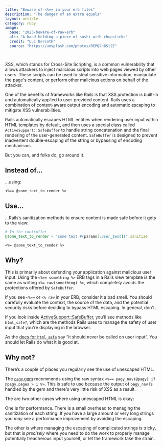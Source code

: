 ```yaml
---
title: "Beware of <%== in your erb files"
description: "The danger of an extra equals"
layout: article
category: ruby
image:
  base: "2023/beware-of-raw-erb"
  alt: "A hand holding a piece of sushi with chopsticks"
  credit: "Luc Bercoth"
  source: "https://unsplash.com/photos/REPQln8St2E"

---
```


XSS, which stands for Cross-Site Scripting, is a common vulnerability that allows attackers to inject malicious scripts into web pages viewed by other users. These scripts can be used to steal sensitive information, manipulate the page's content, or perform other malicious actions on behalf of the attacker.

One of the benefits of frameworks like Rails is that XSS protection is built-in and automatically applied to user-provided content. Rails uses a combination of context-aware output encoding and automatic escaping to mitigate XSS vulnerabilities.

Rails automatically escapes HTML entities when rendering user input within HTML templates by default, and then uses a special class called `ActiveSupport::SafeBuffer` to handle string concatenation and the final rendering of the user-generated content. `SafeBuffer` is designed to prevent inadvertent double-escaping of the string or bypassing of encoding mechanisms.

But you can, and folks do, go around it.

## Instead of…

…using:

```erb
<%== @some_text_to_render %>
```

## Use…

…Rails’s sanitization methods to ensure content is made safe before it gets to the view:

```ruby
# In the controller
@some_text_to_render = "some text #{params[:user_text]}".sanitize
```

```erb
<%= @some_text_to_render %>
```


## Why?

This is primarily about defending your application against malicious user input. Using the `<%== something %>` ERB tags in a Rails view template is the same as writing `<%= raw(something) %>`, which completely avoids the protections offered by `SafeBuffer`.

If you see `<%==` or `<% raw` in your ERB, consider it a bad smell. You should carefully evaluate the context, the source of the data, and the potential security risks before deciding to bypass HTML escaping. In general, don't.

If you look inside [ActiveSupport::SafeBuffer](https://api.rubyonrails.org/classes/ActiveSupport/SafeBuffer.html), you’ll see methods like `html_safe?`, which are the methods Rails uses to manage the safety of user input that you're displaying in the browser.

As the [docs for `html_safe`](http://api.rubyonrails.org/classes/String.html#method-i-html_safe) say “It should never be called on user input”. You should let Rails do what it is good at.


## Why not?

There’s a couple of places you regularly see the use of unescaped HTML.

The [`pagy` gem](https://github.com/ddnexus/pagy) recommends using the raw syntax `<%== pagy_nav(@pagy) if @pagy.pages > 1 %>`. This is safe to use because the output of `pagy_nav` is handled by the gem and there's very little risk of XSS as a result.

The are two other cases where using unescaped HTML is okay:

One is for performance. There is a small overhead to managing the sanitization of each string. If you have a large amount or very long strings you _may_ see a performance improvement by avoiding the escaping.

The other is where managing the escaping of complicated strings is tricky, but that is _precisely_ where you need to do the work to properly manage potentially treacherous input yourself, or let the framework take the strain.
